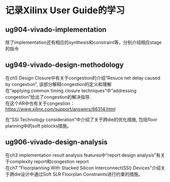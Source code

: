 # 记录Xilinx User Guide的学习  
  
## ug904-vivado-implementation  
除了implementation还有相应的synthesis和constraint等，分别介绍相应stage的指令  
  
## ug949-vivado-design-methodology  
在ch5 Design Closure中有关于congestion的介绍“Resuce net delay caused by congestion”, 该部分解释congestion的定义和理解  
在“applying common timing closure techniques”中“addressing congestion”给出了congestion的解决指导.  
在这个AR中也有关于congestion：
https://www.xilinx.com/support/answers/66314.html

在“SSI Technology consideration”中介绍了关于跨die的优化措施, 包括floor planning中的soft pblocks措施。

  
## ug906-vivado-design-analysis  
在ch3 implementation result analysis features中“report design analysis”有关于complexity report和congestion report  
在ch7 “Floorplanning With Stacked Silicon Interconnect(SSI) Devices”介绍关于跨die设计中通过Soft SLR Floorplan Constraints进行约束的措施。
